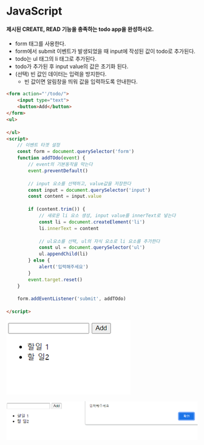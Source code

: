 # JavaScript

####  제시된 CREATE, READ 기능을 충족하는 todo app을 완성하시오.

- form 태그를 사용한다. 
- form에서 submit 이벤트가 발생되었을 때 input에 작성된 값이 todo로 추가된다.
- todo는 ul 태그의 li 태그로 추가된다. 
- todo가 추가된 후 input value의 값은 초기화 된다. 
- (선택) 빈 값인 데이터는 입력을 방지한다. 
  - 빈 값이면 알림창을 띄워 값을 입력하도록 안내한다.

```html
<form action="'/todo/">
    <input type="text">
    <button>Add</button>
</form>
<ul>

</ul>
<script>
    // 이벤트 타겟 설정
    const form = document.querySelector('form')
    function addTOdo(event) {
        // event의 기본동작을 막는다
        event.preventDefault()

        // input 요소를 선택하고, value값을 저장한다
        const input = document.querySelector('input')
        const content = input.value

        if (content.trim()) {
            // 새로운 li 요소 생성, input value를 innerText로 넣는다
            const li = document.createElement('li')
            li.innerText = content

            // ul요소를 선택, ul의 자식 요소로 li 요소를 추가한다
            const ul = document.querySelector('ul')
            ul.appendChild(li)
        } else {
            alert('입력해주세요')
        }
        event.target.reset()
    }

    form.addEventListener('submit', addTOdo)

</script>
```

![image-20211027170713531](1027_workshop.assets/image-20211027170713531.png)

![image-20211027170727791](1027_workshop.assets/image-20211027170727791.png)
